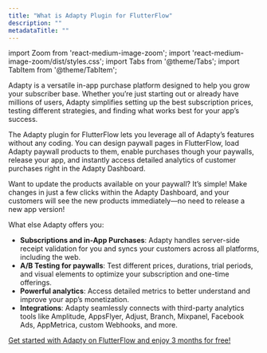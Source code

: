 ```yaml
---
title: "What is Adapty Plugin for FlutterFlow"
description: ""
metadataTitle: ""
---
```


import Zoom from 'react-medium-image-zoom';
import 'react-medium-image-zoom/dist/styles.css';
import Tabs from '@theme/Tabs';
import TabItem from '@theme/TabItem'; 

Adapty is a versatile in-app purchase platform designed to help you grow your subscriber base. Whether you’re just starting out or already have millions of users, Adapty simplifies setting up the best subscription prices, testing different strategies, and finding what works best for your app’s success.

The Adapty plugin for FlutterFlow lets you leverage all of Adapty’s features without any coding. You can design paywall pages in FlutterFlow, load Adapty paywall products to them, enable purchases though your paywalls, release your app, and instantly access detailed analytics of customer purchases right in the Adapty Dashboard.

Want to update the products available on your paywall? It’s simple! Make changes in just a few clicks within the Adapty Dashboard, and your customers will see the new products immediately—no need to release a new app version!

What else Adapty offers you:

- **Subscriptions and in-App Purchases**: Adapty handles server-side receipt validation for you and syncs your customers across all platforms, including the web.
- **A/B Testing for paywalls**: Test different prices, durations, trial periods, and visual elements to optimize your subscription and one-time offerings.
- **Powerful analytics**: Access detailed metrics to better understand and improve your app’s monetization.
- **Integrations**: Adapty seamlessly connects with third-party analytics tools like Amplitude, AppsFlyer, Adjust, Branch, Mixpanel, Facebook Ads, AppMetrica, custom Webhooks, and more.

[Get started with Adapty on FlutterFlow and enjoy 3 months for free!](https://app.adapty.io/flutterflow-offer/.)